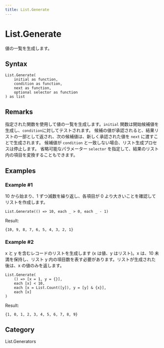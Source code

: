```yaml
---
title: List.Generate
---
```


# List.Generate


値の一覧を生成します。


## Syntax

```powerquery
List.Generate(
    initial as function,
    condition as function,
    next as function,
    optional selector as function
) as list
```


## Remarks

指定された関数を使用して値の一覧を生成します。<code>initial</code> 関数は開始候補値を生成し、<code>condition</code>に対してテストされます。    候補の値が承認されると、結果リストの一部として返され、次の候補値は、新しく承認された値を <code>next</code> に渡すことで生成されます。    候補値が <code>condition</code> と一致しない場合、リスト生成プロセスは停止します。    省略可能なパラメーター <code>selector</code> を指定して、結果のリスト内の項目を変換することもできます。


## Examples

### Example #1 
10 から始まり、1 ずつ減数を繰り返し、各項目が 0 より大きいことを確認してリストを作成します。
```powerquery
List.Generate(() => 10, each _ > 0, each _ - 1)
```

Result: 
```powerquery
{10, 9, 8, 7, 6, 5, 4, 3, 2, 1}
```


### Example #2 
x と y を含むレコードのリストを生成します (x は値、y はリスト)。x は、10 未満を保持し、リスト y 内の項目数を表す必要があります。リストが生成された後は、x の値のみを返します。
```powerquery
List.Generate(
    () => [x = 1, y = {}],
    each [x] < 10,
    each [x = List.Count([y]), y = [y] & {x}],
    each [x]
)
```

Result: 
```powerquery
{1, 0, 1, 2, 3, 4, 5, 6, 7, 8, 9}
```




## Category
List.Generators
